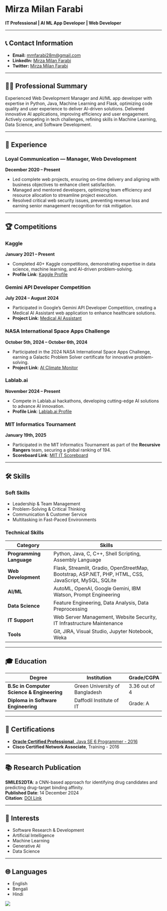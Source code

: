 # Mirza Milan Farabi

**IT Professional | AI ML App Developer | Web Developer**

---

## 📞 Contact Information
- **Email:** [mmfarabi28m@gmail.com](mailto:mmfarabi28m@gmail.com)
- **LinkedIn:** [Mirza Milan Farabi](https://www.linkedin.com/in/mirza-milan-farabi-b31209258) 
- **Twitter:** [Mirza Milan Farabi](https://x.com/m_milan_farabi)

---

## 👨‍💻 Professional Summary
Experienced Web Development Manager and AI/ML app developer with expertise in Python, Java, Machine Learning and Flask, optimizing code quality and user experience to deliver AI-driven solutions. Delivered innovative AI applications, improving efficiency and user engagement. Actively competing in tech challenges, refining skills in Machine Learning, Data Science, and Software Development.

---

## 💼 Experience

### **Loyal Communication** — Manager, Web Development  
**December 2020 – Present**  
- Led complete web projects, ensuring on-time delivery and aligning with business objectives to enhance client satisfaction.  
- Managed and mentored developers, optimizing team efficiency and resource allocation to streamline project execution.  
- Resolved critical web security issues, preventing revenue loss and earning senior management recognition for risk mitigation.

---

## 🏆 Competitions

### **Kaggle**
**January 2021 – Present**  
- Completed 40+ Kaggle competitions, demonstrating expertise in data science, machine learning, and AI-driven problem-solving.  
- **Profile Link**: [Kaggle Profile](https://www.kaggle.com/mirzamilanfarabi)

### **Gemini API Developer Competition**
**July 2024 – August 2024**  
- Participated in Google’s Gemini API Developer Competition, creating a Medical AI Assistant web application to enhance healthcare solutions.  
- **Project Link**: [Medical AI Assistant](https://ai.google.dev/competition/projects/medical-ai-assistant)

### **NASA International Space Apps Challenge**
**October 5th, 2024 – October 6th, 2024**  
- Participated in the 2024 NASA International Space Apps Challenge, earning a Galactic Problem Solver certificate for innovative problem-solving.  
- **Project Link**: [AI Climate Monitor](https://www.spaceappschallenge.org/nasa-space-apps-2024/find-a-team/mirza-milan-farabi)

### **Lablab.ai**
**November 2024 – Present**  
- Compete in Lablab.ai hackathons, developing cutting-edge AI solutions to advance AI innovation.  
- **Profile Link**: [Lablab.ai Profile](https://lablab.ai/u/@mmfarabi)

### **MIT Informatics Tournament**
**January 19th, 2025**  
- Participated in the MIT Informatics Tournament as part of the **Recursive Rangers** team, securing a global ranking of 194.  
- **Scoreboard Link**: [MIT IT Scoreboard](https://mitit.org/Contest/ViewScoreboard/advanced1-2025?cid_2=advanced2-2025)

---

## 🛠️ Skills

### **Soft Skills**
- Leadership & Team Management  
- Problem-Solving & Critical Thinking  
- Communication & Customer Service  
- Multitasking in Fast-Paced Environments  

### **Technical Skills**

| **Category**        | **Skills**                                                                |
|---------------------|---------------------------------------------------------------------------|
| **Programming Language**  | Python, Java, C, C++, Shell Scripting, Assembly Language |
| **Web Development** | Flask, Streamlit, Gradio, OpenStreetMap, Bootstrap, ASP.NET, PHP, HTML, CSS, JavaScript, MySQL, SQLite |
| **AI/ML**  | AutoML, OpenAI, Google Gemini, IBM Watson, Prompt Engineering  |
| **Data Science**  | Feature Engineering, Data Analysis, Data Preprocessing  |
| **IT Support**  | Web Server Management, Website Security, IT Infrastructure Maintenance  |
| **Tools**  | Git, JIRA, Visual Studio, Jupyter Notebook, Weka  |

---

## 🎓 Education

| **Degree**                          | **Institution**               | **Grade/CGPA**       |
|-------------------------------------|-------------------------------|----------------------|
| **B.Sc in Computer Science & Engineering** | Green University of Bangladesh | 3.36 out of 4   |
| **Diploma in Software Engineering**     | Daffodil Institute of IT      | Grade: A   |

---

## 📜 Certifications

- [**Oracle Certified Professional**, Java SE 6 Programmer - 2016](https://www.credly.com/badges/b76396de-952a-4a68-8f98-029af16cc59c)
- **Cisco Certified Network Associate**, Training - 2016

---

## 📚 Research Publication

**SMILES2DTA**: a CNN-based approach for identifying drug candidates and predicting drug-target binding affinity.   
**Published Date**: 14 December 2024  
**Citation**: [DOI Link](https://doi.org/10.1007/s00521-024-10814-x)

---

## 🎯 Interests

- Software Research & Development  
- Artificial Intelligence  
- Machine Learning  
- Generative AI  
- Data Science

---

## 🌐 Languages

- English
- Bengali
- Hindi
     
   
[
![](https://www.googleapis.com/download/storage/v1/b/kaggle-user-content/o/inbox%2F6082718%2F3b4022fa419ac6bb557445b9a62b58e8%2FOracle_Certification_badge150X150.png?generation=1724958148346072&alt=media)](https://www.credly.com/badges/b76396de-952a-4a68-8f98-029af16cc59c)
